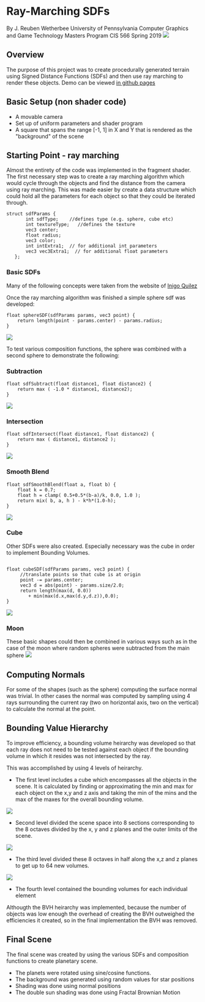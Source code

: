 # Ray-Marching SDFs 

By J. Reuben Wetherbee
University of Pennsylvania
Computer Graphics and Game Technology Masters Program
CIS 566 Spring 2019
![](images/final_shot.png)
## Overview
The purpose of this project was to create procedurally generated terrain using Signed Distance Functions (SDFs)
and then use ray marching to render these objects. 
Demo can be viewed [in github pages](https://jrweth.github.io/hw02-raymarching-sdfs/)

## Basic Setup (non shader code)
- A movable camera 
- Set up of uniform parameters and shader program
- A square that spans the range [-1, 1] in X and Y that is rendered as the
"background" of the scene

## Starting Point - ray marching 
Almost the entirety of the code was implemented in the fragment shader.
The first necessary step was to create a ray marching algorithm which
would cycle through the objects and find the distance from the camera
using ray marching.  This was made easier by create a data structure
which could hold all the parameters for each object so that they could
be iterated through.
```
struct sdfParams {
       int sdfType;    //defines type (e.g. sphere, cube etc)
       int textureType;   //defines the texture
       vec3 center;
       float radius;
       vec3 color;
       int intExtra1;  // for additional int parameters
       vec3 vec3Extra1;  // for additional float parameters
   };
   ```
### Basic SDFs
Many of the following concepts were taken from the website of [Inigo Quilez](http://www.iquilezles.org/index.html)

Once the ray marching algorithm was finished a simple sphere sdf was developed:
```$xslt
float sphereSDF(sdfParams params, vec3 point) {
    return length(point - params.center) - params.radius;
}
```
![](images/shere.png)

To test various composition functions, the sphere was combined with a second sphere 
to demonstrate the following:
### Subtraction
```$xslt
float sdfSubtract(float distance1, float distance2) {
    return max ( -1.0 * distance1, distance2);
}
```
![](images/subtraction.png)

### Intersection
```$xslt
float sdfIntersect(float distance1, float distance2) {
    return max ( distance1, distance2 );
}
```
![](images/intersection.png)

### Smooth Blend
```$xslt
float sdfSmoothBlend(float a, float b) {
    float k = 0.7;
    float h = clamp( 0.5+0.5*(b-a)/k, 0.0, 1.0 );
    return mix( b, a, h ) - k*h*(1.0-h);
}
```
![](images/smooth_blend.png)

### Cube
Other SDFs were also created. Especially necessary was the cube
in order to implement Bounding Volumes.
```$xslt

float cubeSDF(sdfParams params, vec3 point) {
     //translate points so that cube is at origin
     point -= params.center;
     vec3 d = abs(point) - params.size/2.0;
     return length(max(d, 0.0))
        + min(max(d.x,max(d.y,d.z)),0.0);
}
```
![](images/cube.png)

### Moon
These basic shapes could then be combined in various ways such
as in the case of the moon where random spheres were subtracted
from the main sphere
![](images/moon.png)

## Computing Normals

For some of the shapes (such as the sphere) computing the surface normal was trivial.
In other cases the normal was computed by sampling using 4 rays surrounding
the current ray (two on horizontal axis, two on the vertical) to
calculate the normal at the point.

## Bounding Value Hierarchy
To improve efficiency, a bounding volume heirarchy was developed so that
each ray does not need to be tested against each object if the bounding
volume in which it resides was not intersected by the ray.  

This was accomplished by using 4 levels of heirarchy.
- The first level includes a cube which encompasses all the objects in 
the scene. It is calculated by finding or approximating the min 
and max for each object on the x,y and z axis  and taking the min of the mins 
and the max of the maxes for the overall bounding volume.

![](images/bvh1.png)
- Second level divided the scene space into 8 sections corresponding to
the 8 octaves divided by the x, y and z planes and the outer limits of the scene.

![](images/bvh2.png)
- The third level divided these 8 octaves in half along the x,z and z planes 
to get up to 64 new volumes.

![](images/bvh3.png)
- The fourth level contained the bounding volumes for each individual element

Althougth the BVH heirarchy was implemented, because the number of objects
was low enough the overhead of creating the BVH outweighed the 
efficiencies it created, so in the final implementation the BVH was removed.

## Final Scene
The final scene was created by using the various SDFs and composition functions
to create planetary scene.  
- The planets were rotated using sine/cosine functions.
- The background was generated using random values for star positions
- Shading was done using normal positions
- The double sun shading was done using Fractal Brownian Motion
